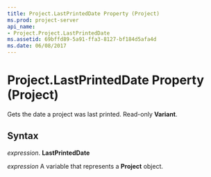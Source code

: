 ```yaml
---
title: Project.LastPrintedDate Property (Project)
ms.prod: project-server
api_name:
- Project.Project.LastPrintedDate
ms.assetid: 69bffd89-5a91-ffa3-8127-bf184d5afa4d
ms.date: 06/08/2017
---
```



# Project.LastPrintedDate Property (Project)

Gets the date a project was last printed. Read-only **Variant**.


## Syntax

 _expression_. **LastPrintedDate**

 _expression_ A variable that represents a **Project** object.



